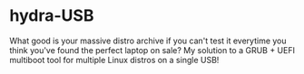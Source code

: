# hydra-USB
What good is your massive distro archive if you can't test it everytime you think you've found the perfect laptop on sale? My solution to a GRUB + UEFI multiboot tool for multiple Linux distros on a single USB!

